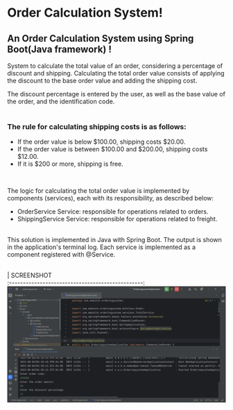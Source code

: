 # Order Calculation System!

## An Order Calculation System using Spring Boot(Java framework) !

System to calculate the total value of an order, considering a percentage of discount and shipping. Calculating the total order value consists of applying the discount to the base order value and adding the shipping cost.

The discount percentage is entered by the user, as well as the base value of the order, and the identification code.
&nbsp;  
&nbsp;  
### The rule for calculating shipping costs is as follows:


- If the order value is below $100.00, shipping costs $20.00.
- If the order value is between $100.00 and $200.00, shipping costs $12.00.
- If it is $200 or more, shipping is free.
  
&nbsp;  

The logic for calculating the total order value is implemented by components (services), each with its responsibility, as described below:

- OrderService Service: responsible for operations related to orders.
- ShippingService Service: responsible for operations related to freight.


&nbsp;  
This solution is implemented in Java with Spring Boot. The output is shown in the application's terminal log. Each service is implemented as a component registered with @Service.
&nbsp;  
&nbsp;  

|               SCREENSHOT             
:------------------------------------------------:
 ![](project-screenshot/ordering_system.png)



